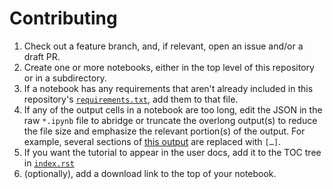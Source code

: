 # Contributing

1. Check out a feature branch, and, if relevant, open an issue and/or a draft PR.
1. Create one or more notebooks, either in the top level of this repository or in a subdirectory.
1. If a notebook has any requirements that aren't already included in this repository's [`requirements.txt`](./requirements.txt), add them to that file.
1. If any of the output cells in a notebook are too long, edit the JSON in the raw `*.ipynb` file to abridge or truncate the overlong output(s) to reduce the file size and emphasize the relevant portion(s) of the output. For example, several sections of [this output](https://github.com/FCP-INDI/C-PAC_tutorials/blob/ba88d7b91513bfba0d67eeae51fdaba29f84bb10/observed_usage.ipynb?short_path=b38a683#L24-L60) are replaced with `[…]`.
1. If you want the tutorial to appear in the user docs, add it to the TOC tree in [`index.rst`](./index.rst)
1. (optionally), add a download link to the top of your notebook.
